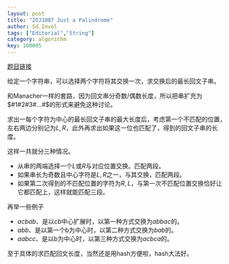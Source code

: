 ```yaml
---
layout: post
title: "ZOJ3807 Just a Palindrome"
author: Sd.Invol
tags: ["Editorial","String"]
category: algorithm
key: 100005
---
```


[题目链接](http://acm.zju.edu.cn/onlinejudge/showProblem.do?problemCode=3807)

给定一个字符串，可以选择两个字符将其交换一次，求交换后的最长回文子串。

和Manacher一样的套路，因为回文串分奇数/偶数长度，所以把串扩充为$#1#2#3#...#$的形式来避免这种讨论。

求出一每个字符为中心的最长回文子串的最大长度后，考虑第一个不匹配的位置，左右两边分别记为$L , R$，此外再求出如果这一位也匹配了，得到的回文子串的长度。

这样一共就分三种情况。

+	从串的两端选择一个$L$或$R$与对应位置交换。匹配两段。
+	如果串长为奇数且中心字符是$L , R$之一，与其交换，匹配两段。
+	如果第二次得到的不匹配位置的字符为$R , L$，与第一次不匹配位置交换恰好让它都匹配上，这样就能匹配三段。

再举一些例子

+	$acbab$、是以$cb$中心扩展时，以第一种方式交换为$abbac$的。
+	$abb$、是以第一个b为中心时，以第二种方式交换为$bab$的。
+	$aabcc$、是以b为中心时，以第三种方式交换为$acbca$的。

至于具体的求匹配回文长度，当然还是用hash方便啦，hash大法好。
